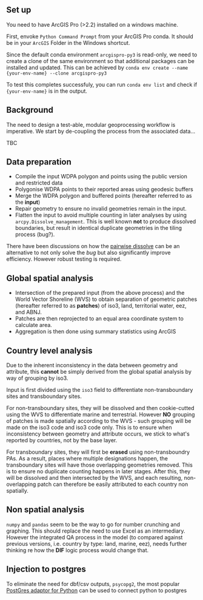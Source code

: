 ## Set up
You need to have ArcGIS Pro (>2.2) installed on a windows machine. 

First, envoke `Python Command Prompt` from your ArcGIS Pro conda. It should be in your `ArcGIS` Folder in the Windows shortcut.

Since the default conda environment `arcgispro-py3` is read-only, we need to create a clone of the same environment so that additional packages can be installed and updated. This can be achieved by `conda env create --name {your-env-name} --clone arcgispro-py3`

To test this completes successfuly, you can run `conda env list` and check if `{your-env-name}` is in the output.

## Background

The need to design a test-able, modular geoprocessing workflow is imperative. We start by de-coupling the process from the associated data...

TBC

## Data preparation
- Compile the input WDPA polygon and points using the public version and restricted data
- Polygonise WDPA points to their reported areas using geodesic buffers
- Merge the WDPA polygon and buffered points (hereafter referred to as the **input**)
- Repair geometry to ensure no invalid geometries remain in the input.
- Flatten the input to avoid multiple counting in later analyses by using `arcpy.Dissolve_management`. This is well known **not** to produce dissolved boundaries, but result in identical duplicate geometries in the tiling process (bug?). 

There have been discussions on how the [pairwise dissolve](http://pro.arcgis.com/en/pro-app/tool-reference/analysis/pairwise-dissolve.htm) can be an alternative to not only solve the *bug* but also significantly improve efficiency. However robust testing is required.

## Global spatial analysis
- Intersection of the prepared input (from the above process) and the World Vector Shoreline (WVS) to obtain separation of geometric patches (hereafter referred to as **patches**) of iso3, land, territorial water, eez, and ABNJ.
- Patches are then reprojected to an equal area coordinate system to calculate area. 
- Aggregation is then done using summary statistics using ArcGIS

## Country level analysis
Due to the inherent inconsistency in the data between geometry and attribute, this **cannot** be simply derived from the global spatial analysis by way of grouping by iso3.

Input is first divided using the `iso3` field to differentiate non-transboundary sites and transboundary sites.

For non-transboundary sites, they will be dissolved and then cookie-cutted using the WVS to differentiate marine and terrestrial. However **NO** grouping of patches is made spatially according to the WVS - such grouping will be made on the iso3 code and iso3 code only. This is to ensure when inconsistency between geometry and attribute occurs, we stick to what's reported by countries, not by the base layer.

For transboundary sites, they will first be **erased** using non-transboundry PAs. As a result, places where multiple designations happen, the transboundary sites will have those overlapping geometries removed. This is to ensure no duplicate counting happens in later stages. After this, they will be dissolved and then intersected by the WVS, and each resulting, non-overlapping patch can therefore be easily attributed to each country non spatially.

## Non spatial analysis
`numpy` and `pandas` seem to be the way to go for number crunching and graphing. This should replace the need to use Excel as an intermediary. However the integrated QA process in the model (to compared against previous versions, i.e. country by type: land, marine, eez), needs further thinking re how the **DIF** logic process would change that.

## Injection to postgres
To eliminate the need for dbf/csv outputs, `psycopg2`, the most popular [PostGres adaptor for Python](http://initd.org/psycopg/) can be used to connect python to postgres
